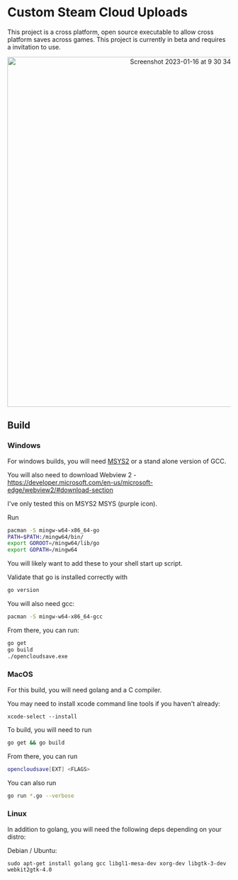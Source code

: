 # Custom Steam Cloud Uploads
This project is a cross platform, open source executable to allow cross platform saves across games. This project is currently in beta and requires a invitation to use.

<p align="center"><img width="791" alt="Screenshot 2023-01-16 at 9 30 34 PM" src="https://user-images.githubusercontent.com/7245174/212817944-2f9ff2cc-c03a-4b1f-a50c-309d3e36f3e1.png"></p>

## Build

### Windows

For windows builds, you will need [MSYS2](https://www.msys2.org/) or a stand alone version of GCC. 

You will also need to download Webview 2 - https://developer.microsoft.com/en-us/microsoft-edge/webview2/#download-section

I've only tested this on MSYS2 MSYS (purple icon).

Run
```bash
pacman -S mingw-w64-x86_64-go
PATH=$PATH:/mingw64/bin/
export GOROOT=/mingw64/lib/go
export GOPATH=/mingw64
```

You will likely want to add these to your shell start up script.

Validate that go is installed correctly with
```bash
go version
```

You will also need gcc:
```bash
pacman -S mingw-w64-x86_64-gcc
```

From there, you can run:
```bash
go get
go build
./opencloudsave.exe
```


### MacOS

For this build, you will need golang and a C compiler. 

You may need to install xcode command line tools if you haven't already:

`xcode-select --install`

To build, you will need to run 
```bash
go get && go build
```

From there, you can run 
```bash
opencloudsave[EXT] <FLAGS>
```

You can also run 
```bash
go run *.go --verbose
```

### Linux

In addition to golang, you will need the following deps depending on your distro:

Debian / Ubuntu: 
```
sudo apt-get install golang gcc libgl1-mesa-dev xorg-dev libgtk-3-dev webkit2gtk-4.0
```
